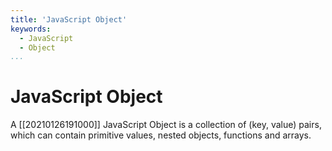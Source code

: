```yaml
---
title: 'JavaScript Object'
keywords:
  - JavaScript
  - Object
...
```


# JavaScript Object
A [[20210126191000]] JavaScript Object is a collection of (key, value) pairs, which can contain primitive values, nested objects, functions and arrays.
